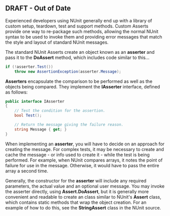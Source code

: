 ## DRAFT - Out of Date

Experienced developers using NUnit generally end up with a library of custom
setup, teardown, test and support methods. Custom Asserts provide one way to
re-package such methods, allowing the normal NUnit syntax to be used to
invoke them and providing error messages that match the style and layout
of standard NUnit messages.

The standard NUnit Asserts create an object known as an **asserter** and
pass it to the **DoAssert** method, which includes code similar to this...

```c#
if (!asserter.Test())
	throw new AssertionException(asserter.Message);
```

**Asserters** encapsulate the comparison to be performed as well as the
objects being compared. They implement the **IAsserter** interface, 
defined as follows:

```c#
public interface IAsserter
{
	// Test the condition for the assertion.
	bool Test();

	// Return the message giving the failure reason.
	string Message { get; }
}
```

When implementing an **asserter**, you will have to decide on an approach
for creating the message. For complex tests, it may be necessary to create
and cache the message - or info used to create it - while the test is
being performed. For example, when NUnit compares arrays, it notes the
point of failure for use in the message. Otherwise, it would have to 
pass the entire array a second time.

Generally, the constructor for the **asserter** will include any required
parameters, the actual value and an optional user message. You may invoke
the asserter directly, using **Assert.DoAssert**, but it is generally more 
convenient and readable to create an class similar to NUnit's **Assert** class,
which contains static methods that wrap the object creation. For an example of 
how to do this, see the **StringAssert** class in the NUnit source.
